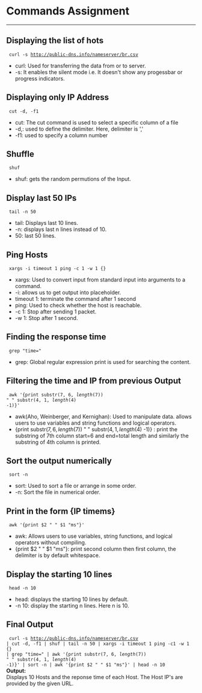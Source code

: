 # Commands Assignment

---

## Displaying the list of hots
<code> curl -s http://public-dns.info/nameserver/br.csv </code>
- curl: Used for transferring the data from or to server.
- -s: It enables the silent mode i.e. It doesn't show any progessbar or progress indicators.

## Displaying only IP Address
<code> cut -d, -f1 </code>
- cut: The cut command is used to select a specific column of a file
- -d,: used to define the delimiter. Here, delimiter is ','
- -f1: used to specify a column number

## Shuffle
<code>  shuf </code>
- shuf: gets the random permutions of the Input.

## Display last 50 IPs
<code> tail -n 50 </code>
- tail: Displays last 10 lines.
- -n: displays last n lines instead of 10.
- 50: last 50 lines.

## Ping Hosts
<code>  xargs -i timeout 1 ping -c 1 -w 1 {} </code>
- xargs: Used to convert input from standard input into arguments to a command.
- -i: allows us to get output into placeholder.
- timeout 1: terminate the command after 1 second
- ping: Used to check whether the host is reachable.
- -c 1: Stop after sending 1 packet.
- -w 1: Stop after 1 second.

## Finding the response time
<code> grep "time=" </code>
- grep: Global regular expression print is used for searching the content.

## Filtering the time and IP from previous Output
<code> awk '{print substr($7, 6, length($7)) " " substr($4, 1, length($4) -1)}' </code>
- awk(Aho, Weinberger, and Kernighan): Used to manipulate data. allows users to use variables and string functions and logical operators.
- {print substr($7, 6, length($7)) " " substr($4, 1, length($4) -1)} : print the substring of 7th column start=6 and end=total length and similarly the substring of 4th column is printed.

## Sort the output numerically
<code> sort -n </code>
- sort: Used to sort a file or arrange in some order.
- -n: Sort the file in numerical order.

## Print in the form {IP timems}
<code> awk '{print $2 " " $1 "ms"}' </code>
- awk: Allows users to use variables, string functions, and logical operators without compiling.
- {print $2 " " $1 "ms"}: print second column then first column, the delimiter is by default whitespace.

## Display the starting 10 lines
<code> head -n 10 </code>
- head: displays the starting 10 lines by default.
- -n 10: display the starting n lines. Here n is 10.

## Final Output
<code> curl -s http://public-dns.info/nameserver/br.csv | cut -d, -f1 | shuf | tail -n 50 | xargs -i timeout 1 ping -c1 -w 1 {} | grep "time=" | awk '{print substr($7, 6, length($7)) " " substr($4, 1, length($4) -1)}' | sort -n | awk '{print $2 " " $1 "ms"}' | head -n 10 </code>
<br>
**Output:**<br>
Displays 10 Hosts and the reponse time of each Host. The Host IP's are provided by the given URL.
<br>
